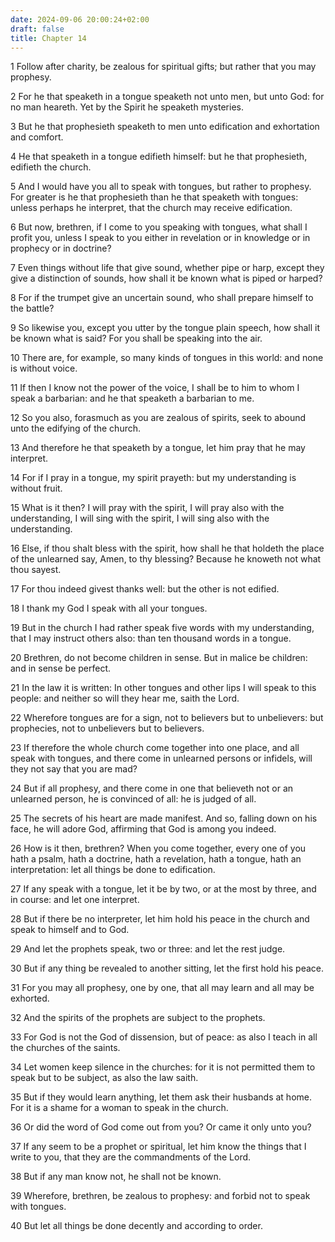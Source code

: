 ```yaml
---
date: 2024-09-06 20:00:24+02:00
draft: false
title: Chapter 14
---
```




1 Follow after charity, be zealous for spiritual gifts; but rather that you may prophesy.

2 For he that speaketh in a tongue speaketh not unto men, but unto God: for no man heareth. Yet by the Spirit he speaketh mysteries.

3 But he that prophesieth speaketh to men unto edification and exhortation and comfort.

4 He that speaketh in a tongue edifieth himself: but he that prophesieth, edifieth the church.

5 And I would have you all to speak with tongues, but rather to prophesy. For greater is he that prophesieth than he that speaketh with tongues: unless perhaps he interpret, that the church may receive edification.

6 But now, brethren, if I come to you speaking with tongues, what shall I profit you, unless I speak to you either in revelation or in knowledge or in prophecy or in doctrine?

7 Even things without life that give sound, whether pipe or harp, except they give a distinction of sounds, how shall it be known what is piped or harped?

8 For if the trumpet give an uncertain sound, who shall prepare himself to the battle?

9 So likewise you, except you utter by the tongue plain speech, how shall it be known what is said? For you shall be speaking into the air.

10 There are, for example, so many kinds of tongues in this world: and none is without voice.

11 If then I know not the power of the voice, I shall be to him to whom I speak a barbarian: and he that speaketh a barbarian to me.

12 So you also, forasmuch as you are zealous of spirits, seek to abound unto the edifying of the church.

13 And therefore he that speaketh by a tongue, let him pray that he may interpret.

14 For if I pray in a tongue, my spirit prayeth: but my understanding is without fruit.

15 What is it then? I will pray with the spirit, I will pray also with the understanding, I will sing with the spirit, I will sing also with the understanding.

16 Else, if thou shalt bless with the spirit, how shall he that holdeth the place of the unlearned say, Amen, to thy blessing? Because he knoweth not what thou sayest.

17 For thou indeed givest thanks well: but the other is not edified.

18 I thank my God I speak with all your tongues.

19 But in the church I had rather speak five words with my understanding, that I may instruct others also: than ten thousand words in a tongue.

20 Brethren, do not become children in sense. But in malice be children: and in sense be perfect.

21 In the law it is written: In other tongues and other lips I will speak to this people: and neither so will they hear me, saith the Lord.

22 Wherefore tongues are for a sign, not to believers but to unbelievers: but prophecies, not to unbelievers but to believers.

23 If therefore the whole church come together into one place, and all speak with tongues, and there come in unlearned persons or infidels, will they not say that you are mad?

24 But if all prophesy, and there come in one that believeth not or an unlearned person, he is convinced of all: he is judged of all.

25 The secrets of his heart are made manifest. And so, falling down on his face, he will adore God, affirming that God is among you indeed.

26 How is it then, brethren? When you come together, every one of you hath a psalm, hath a doctrine, hath a revelation, hath a tongue, hath an interpretation: let all things be done to edification.

27 If any speak with a tongue, let it be by two, or at the most by three, and in course: and let one interpret.

28 But if there be no interpreter, let him hold his peace in the church and speak to himself and to God.

29 And let the prophets speak, two or three: and let the rest judge.

30 But if any thing be revealed to another sitting, let the first hold his peace.

31 For you may all prophesy, one by one, that all may learn and all may be exhorted.

32 And the spirits of the prophets are subject to the prophets.

33 For God is not the God of dissension, but of peace: as also I teach in all the churches of the saints.

34 Let women keep silence in the churches: for it is not permitted them to speak but to be subject, as also the law saith.

35 But if they would learn anything, let them ask their husbands at home. For it is a shame for a woman to speak in the church.

36 Or did the word of God come out from you? Or came it only unto you?

37 If any seem to be a prophet or spiritual, let him know the things that I write to you, that they are the commandments of the Lord.

38 But if any man know not, he shall not be known.

39 Wherefore, brethren, be zealous to prophesy: and forbid not to speak with tongues.

40 But let all things be done decently and according to order.

